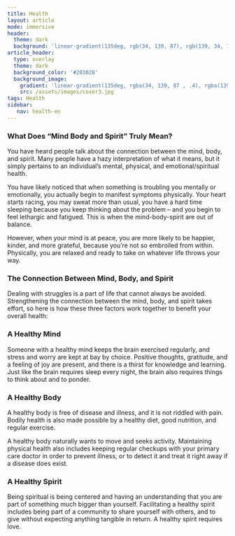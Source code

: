 ```yaml
---
title: Health
layout: article
mode: immersive
header:
  theme: dark
  background: 'linear-gradient(135deg, rgb(34, 139, 87), rgb(139, 34, 139))'
article_header:
  type: overlay
  theme: dark
  background_color: '#203028'
  background_image:
    gradient: 'linear-gradient(135deg, rgba(34, 139, 87 , .4), rgba(139, 34, 139, .4))'
    src: /assets/images/cover3.jpg  
tags: Health
sidebar: 
   nav: health-en
--- 
```




### What Does “Mind Body and Spirit” Truly Mean?
You have heard people talk about the connection between the mind, body, and spirit. Many people have a hazy interpretation of what it means, but it simply pertains to an individual’s mental, physical, and emotional/spiritual health.

You have likely noticed that when something is troubling you mentally or emotionally, you actually begin to manifest symptoms physically. Your heart starts racing, you may sweat more than usual, you have a hard time sleeping because you keep thinking about the problem – and you begin to feel lethargic and fatigued. This is when the mind-body-spirit are out of balance.

However, when your mind is at peace, you are more likely to be happier, kinder, and more grateful, because you’re not so embroiled from within. Physically, you are relaxed and ready to take on whatever life throws your way.

### The Connection Between Mind, Body, and Spirit
Dealing with struggles is a part of life that cannot always be avoided. Strengthening the connection between the mind, body, and spirit takes effort, so here is how these three factors work together to benefit your overall health:

### A Healthy Mind
Someone with a healthy mind keeps the brain exercised regularly, and stress and worry are kept at bay by choice. Positive thoughts, gratitude, and a feeling of joy are present, and there is a thirst for knowledge and learning. Just like the brain requires sleep every night, the brain also requires things to think about and to ponder.

### A Healthy Body
A healthy body is free of disease and illness, and it is not riddled with pain. Bodily health is also made possible by a healthy diet, good nutrition, and regular exercise.

A healthy body naturally wants to move and seeks activity. Maintaining physical health also includes keeping regular checkups with your primary care doctor in order to prevent illness, or to detect it and treat it right away if a disease does exist.

### A Healthy Spirit
Being spiritual is being centered and having an understanding that you are part of something much bigger than yourself. Facilitating a healthy spirit includes being part of a community to share yourself with others, and to give without expecting anything tangible in return. A healthy spirit requires love.

